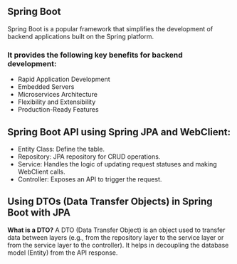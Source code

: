 ## Spring Boot
Spring Boot is a popular framework that simplifies the development of backend applications built on the Spring platform. 

### It provides the following key benefits for backend development:
- Rapid Application Development
- Embedded Servers
- Microservices Architecture
- Flexibility and Extensibility
- Production-Ready Features

## Spring Boot API using Spring JPA and WebClient:
- Entity Class: Define the table.
- Repository: JPA repository for CRUD operations.
- Service: Handles the logic of updating request statuses and making WebClient calls.
- Controller: Exposes an API to trigger the request.

## Using DTOs (Data Transfer Objects) in Spring Boot with JPA
**What is a DTO?**
A DTO (Data Transfer Object) is an object used to transfer data between layers (e.g., from the repository layer to the service layer or from the service layer to the controller). 
It helps in decoupling the database model (Entity) from the API response.


